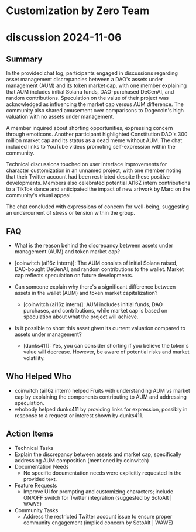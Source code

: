 # Customization by Zero Team

# discussion 2024-11-06

## Summary
 In the provided chat log, participants engaged in discussions regarding asset management discrepancies between a DAO's assets under management (AUM) and its token market cap, with one member explaining that AUM includes initial Solana funds, DAO-purchased DeGenAI, and random contributions. Speculation on the value of their project was acknowledged as influencing the market cap versus AUM difference. The community also shared amusement over comparisons to Dogecoin's high valuation with no assets under management.


A member inquired about shorting opportunities, expressing concern through emoticons. Another participant highlighted Constitution DAO's 300 million market cap and its status as a dead meme without AUM. The chat included links to YouTube videos promoting self-expression within the community.


Technical discussions touched on user interface improvements for character customization in an unnamed project, with one member noting that their Twitter account had been restricted despite these positive developments. Members also celebrated potential AI16Z intern contributions to a TikTok dance and anticipated the impact of new artwork by Marc on the community's visual appeal.


The chat concluded with expressions of concern for well-being, suggesting an undercurrent of stress or tension within the group.

## FAQ
 - What is the reason behind the discrepancy between assets under management (AUM) and token market cap?
  - [coinwitch (ai16z intern)]: The AUM consists of initial Solana raised, DAO-bought DeGenAI, and random contributions to the wallet. Market cap reflects speculation on future developments.

- Can someone explain why there's a significant difference between assets in the wallet (AUM) and token market capitalization?
  - [coinwitch (ai16z intern)]: AUM includes initial funds, DAO purchases, and contributions, while market cap is based on speculation about what the project will achieve.

- Is it possible to short this asset given its current valuation compared to assets under management?
  - [dunks411]: Yes, you can consider shorting if you believe the token's value will decrease. However, be aware of potential risks and market volatility.

## Who Helped Who
 - coinwitch (ai16z intern) helped Fruits with understanding AUM vs market cap by explaining the components contributing to AUM and addressing speculation.
- whobody helped dunks411 by providing links for expression, possibly in response to a request or interest shown by dunks411.

## Action Items
 - Technical Tasks
  - Explain the discrepancy between assets and market cap, specifically addressing AUM composition (mentioned by coinwitch)
- Documentation Needs
  - No specific documentation needs were explicitly requested in the provided text.
- Feature Requests
  - Improve UI for prompting and customizing characters; include ON/OFF switch for Twitter integration (suggested by SotoAlt | WAWE)
- Community Tasks
  - Address the restricted Twitter account issue to ensure proper community engagement (implied concern by SotoAlt | WAWE)

